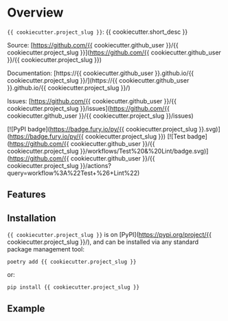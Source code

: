 # Overview

`{{ cookiecutter.project_slug }}`: {{ cookiecutter.short_desc }}

Source: [https://github.com/{{ cookiecutter.github_user }}/{{ cookiecutter.project_slug }}](https://github.com/{{ cookiecutter.github_user }}/{{ cookiecutter.project_slug }})

Documentation: [https://{{ cookiecutter.github_user }}.github.io/{{ cookiecutter.project_slug }}/](https://{{ cookiecutter.github_user }}.github.io/{{ cookiecutter.project_slug }}/)

Issues: [https://github.com/{{ cookiecutter.github_user }}/{{ cookiecutter.project_slug }}/issues](https://github.com/{{ cookiecutter.github_user }}/{{ cookiecutter.project_slug }}/issues)

[![PyPI badge](https://badge.fury.io/py/{{ cookiecutter.project_slug }}.svg)](https://badge.fury.io/py/{{ cookiecutter.project_slug }})
[![Test badge](https://github.com/{{ cookiecutter.github_user }}/{{ cookiecutter.project_slug }}/workflows/Test%20&%20Lint/badge.svg)](https://github.com/{{ cookiecutter.github_user }}/{{ cookiecutter.project_slug }}/actions?query=workflow%3A%22Test+%26+Lint%22)

## Features


## Installation

`{{ cookiecutter.project_slug }}` is on [PyPI](https://pypi.org/project/{{ cookiecutter.project_slug }}/), and can be installed via any standard package management tool:

    poetry add {{ cookiecutter.project_slug }}

or:

    pip install {{ cookiecutter.project_slug }}

## Example